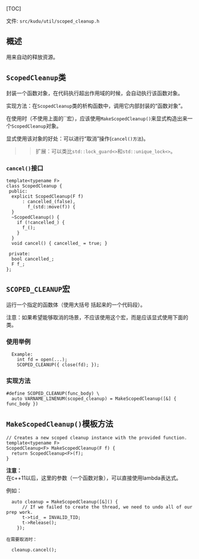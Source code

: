[TOC]

文件: `src/kudu/util/scoped_cleanup.h`

## 概述

用来自动的释放资源。

## `ScopedCleanup`类

封装一个函数对象，在代码执行超出作用域的时候，会自动执行该函数对象。

实现方法：在`ScopedCleanup`类的析构函数中，调用它内部封装的“函数对象”。

在使用时（不使用上面的``宏），应该使用`MakeScopedCleanup()`来显式构造出来一个`ScopedCleanup`对象。

显式使用该对象的好处：可以进行“取消”操作(`cancel()方法`)。

>> 扩展：可以类比`std::lock_guard<>`和`std::unique_lock<>`。

### `cancel()`接口

```
template<typename F>
class ScopedCleanup {
 public:
  explicit ScopedCleanup(F f)
      : cancelled_(false),
        f_(std::move(f)) {
  }
  ~ScopedCleanup() {
    if (!cancelled_) {
      f_();
    }
  }
  void cancel() { cancelled_ = true; }

 private:
  bool cancelled_;
  F f_;
};
```

## `SCOPED_CLEANUP`宏

运行一个指定的函数体（使用大括号 括起来的一个代码段）。

注意：如果希望能够取消的场景，不应该使用这个宏，而是应该显式使用下面的类。

### 使用举例

```
  Example:
    int fd = open(...);
    SCOPED_CLEANUP({ close(fd); });
```

### 实现方法

```
#define SCOPED_CLEANUP(func_body) \
  auto VARNAME_LINENUM(scoped_cleanup) = MakeScopedCleanup([&] { func_body })
```

## `MakeScopedCleanup()`模板方法

```
// Creates a new scoped cleanup instance with the provided function.
template<typename F>
ScopedCleanup<F> MakeScopedCleanup(F f) {
  return ScopedCleanup<F>(f);
}
```

**注意：**  
在c++11以后，这里的参数（一个函数对象），可以直接使用lambda表达式。

例如：
```
  auto cleanup = MakeScopedCleanup([&]() {
      // If we failed to create the thread, we need to undo all of our prep work.
      t->tid_ = INVALID_TID;
      t->Release();
    });
    
在需要取消时：

  cleanup.cancel();

```




